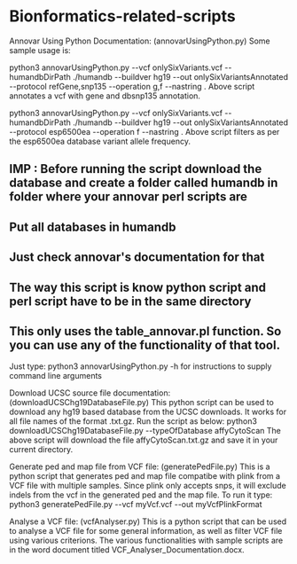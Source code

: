 # Bionformatics-related-scripts

Annovar Using Python Documentation: (annovarUsingPython.py)
Some sample usage is:

python3 annovarUsingPython.py --vcf onlySixVariants.vcf --humandbDirPath ./humandb --buildver hg19 --out onlySixVariantsAnnotated --protocol refGene,snp135 --operation g,f --nastring .
Above script annotates a vcf with gene and dbsnp135 annotation.

python3 annovarUsingPython.py --vcf onlySixVariants.vcf --humandbDirPath ./humandb --buildver hg19 --out onlySixVariantsAnnotated --protocol esp6500ea --operation f --nastring .
Above script filters as per the esp6500ea database variant allele frequency.

## IMP : Before running the script download the database and create a folder called humandb in folder where your annovar perl scripts are
## Put all databases in humandb
## Just check annovar's documentation for that
## The way this script is know python script and perl script have to be in the same directory 
## This only uses the table_annovar.pl function. So you can use any of the functionality of that tool.
Just type: python3 annovarUsingPython.py -h for instructions to supply command line arguments



Download UCSC source file documentation: (downloadUCSChg19DatabaseFile.py)
This python script can be used to download any hg19 based database from the UCSC downloads. It works for all file names of the format .txt.gz. Run the script as below:
python3 downloadUCSChg19DatabaseFile.py --typeOfDatabase affyCytoScan
The above script will download the file affyCytoScan.txt.gz and save it in your current directory.


Generate ped and map file from VCF file: (generatePedFile.py)
This is a python script that generates ped and map file compatibe with plink from a VCF file with multiple samples. Since plink only accepts snps, it will exclude indels from the vcf in the generated ped and the map file.
To run it type:
python3 generatePedFile.py --vcf myVcf.vcf --out myVcfPlinkFormat

Analyse a VCF file: (vcfAnalyser.py)
This is a python script that can be used to analyse a VCF file for some general information, as well as filter VCF file using various criterions. The various functionalities with sample scripts are in the word document titled VCF_Analyser_Documentation.docx.



